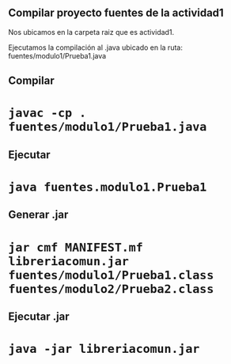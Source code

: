 ## Compilar proyecto fuentes de la actividad1
Nos ubicamos en la carpeta raiz que es actividad1.

Ejecutamos la compilación al .java ubicado en la ruta: fuentes/modulo1/Prueba1.java

## Compilar
# `javac -cp . fuentes/modulo1/Prueba1.java`

## Ejecutar
# `java fuentes.modulo1.Prueba1`

## Generar .jar
# `jar cmf MANIFEST.mf libreriacomun.jar fuentes/modulo1/Prueba1.class fuentes/modulo2/Prueba2.class`

## Ejecutar .jar
# `java -jar libreriacomun.jar`